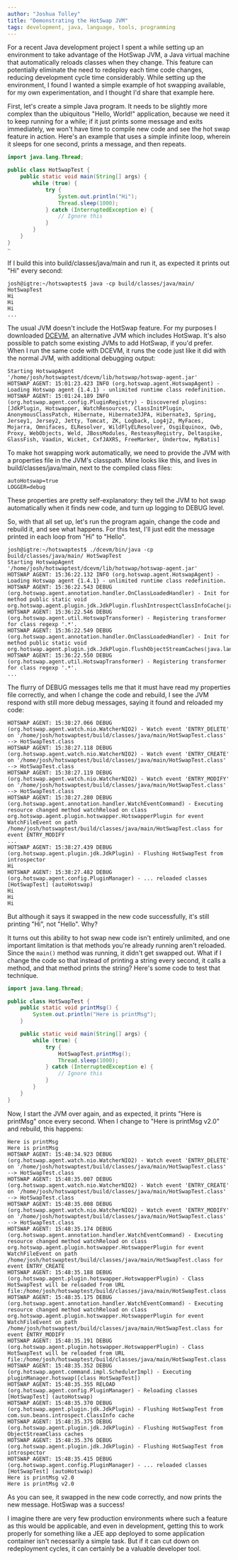 ```yaml
---
author: "Joshua Tolley"
title: "Demonstrating the HotSwap JVM"
tags: development, java, language, tools, programming
---
```


For a recent Java development project I spent a while setting up an environment
to take advantage of the HotSwap JVM, a Java virtual machine that automatically
reloads classes when they change. This feature can potentially eliminate the
need to redeploy each time code changes, reducing development cycle time
considerably. While setting up the environment, I found I wanted a simple
example of hot swapping available, for my own experimentation, and I thought
I'd share that example here.

First, let's create a simple Java program. It needs to be slightly more complex
than the ubiquitous "Hello, World!" application, because we need it to keep
running for a while; if it just prints some message and exits immediately, we
won't have time to compile new code and see the hot swap feature in action.
Here's an example that uses a simple infinite loop, wherein it sleeps for one
second, prints a message, and then repeats.

```java
import java.lang.Thread;

public class HotSwapTest {
    public static void main(String[] args) {
        while (true) {
            try {
                System.out.println("Hi");
                Thread.sleep(1000);
            } catch (InterruptedException e) {
                // Ignore this
            }
        }
    }
}
~
```

If I build this into build/classes/java/main and run it, as expected it prints
out "Hi" every second:

```
josh@igtre:~/hotswaptest$ java -cp build/classes/java/main/ HotSwapTest
Hi
Hi
Hi
...
```

The usual JVM doesn't include the HotSwap feature. For my purposes I downloaded
[DCEVM](http://dcevm.github.io/), an alternative JVM which includes HotSwap.
It's also possible to patch some existing JVMs to add HotSwap, if you'd prefer.
When I run the same code with DCEVM, it runs the code just like it did with the
normal JVM, with additional debugging output:

```
Starting HotswapAgent '/home/josh/hotswaptest/dcevm/lib/hotswap/hotswap-agent.jar'
HOTSWAP AGENT: 15:01:23.423 INFO (org.hotswap.agent.HotswapAgent) - Loading Hotswap agent {1.4.1} - unlimited runtime class redefinition.
HOTSWAP AGENT: 15:01:24.189 INFO (org.hotswap.agent.config.PluginRegistry) - Discovered plugins: [JdkPlugin, Hotswapper, WatchResources, ClassInitPlugin, AnonymousClassPatch, Hibernate, Hibernate3JPA, Hibernate3, Spring, Jersey1, Jersey2, Jetty, Tomcat, ZK, Logback, Log4j2, MyFaces, Mojarra, Omnifaces, ELResolver, WildFlyELResolver, OsgiEquinox, Owb, Proxy, WebObjects, Weld, JBossModules, ResteasyRegistry, Deltaspike, GlassFish, Vaadin, Wicket, CxfJAXRS, FreeMarker, Undertow, MyBatis]
```

To make hot swapping work automatically, we need to provide the JVM with a
properties file in the JVM's classpath. Mine looks like this, and lives in
build/classes/java/main, next to the compiled class files:

```
autoHotswap=true
LOGGER=debug
```

These properties are pretty self-explanatory: they tell the JVM to hot swap
automatically when it finds new code, and turn up logging to DEBUG level.

So, with that all set up, let's run the program again, change the code and
rebuild it, and see what happens. For this test, I'll just edit the message
printed in each loop from "Hi" to "Hello".

```
josh@igtre:~/hotswaptest$ ./dcevm/bin/java -cp build/classes/java/main/ HotSwapTest
Starting HotswapAgent '/home/josh/hotswaptest/dcevm/lib/hotswap/hotswap-agent.jar'
HOTSWAP AGENT: 15:36:22.132 INFO (org.hotswap.agent.HotswapAgent) - Loading Hotswap agent {1.4.1} - unlimited runtime class redefinition.
HOTSWAP AGENT: 15:36:22.543 DEBUG (org.hotswap.agent.annotation.handler.OnClassLoadedHandler) - Init for method public static void org.hotswap.agent.plugin.jdk.JdkPlugin.flushIntrospectClassInfoCache(java.lang.ClassLoader,org.hotswap.agent.javassist.CtClass)
HOTSWAP AGENT: 15:36:22.546 DEBUG (org.hotswap.agent.util.HotswapTransformer) - Registering transformer for class regexp '.*'.
HOTSWAP AGENT: 15:36:22.549 DEBUG (org.hotswap.agent.annotation.handler.OnClassLoadedHandler) - Init for method public static void org.hotswap.agent.plugin.jdk.JdkPlugin.flushObjectStreamCaches(java.lang.ClassLoader,org.hotswap.agent.javassist.CtClass)
HOTSWAP AGENT: 15:36:22.550 DEBUG (org.hotswap.agent.util.HotswapTransformer) - Registering transformer for class regexp '.*'.
...
```

The flurry of DEBUG messages tells me that it must have read my properties file
correctly, and when I change the code and rebuild, I see the JVM respond with
still more debug messages, saying it found and reloaded my code:

```
HOTSWAP AGENT: 15:38:27.066 DEBUG (org.hotswap.agent.watch.nio.WatcherNIO2) - Watch event 'ENTRY_DELETE' on '/home/josh/hotswaptest/build/classes/java/main/HotSwapTest.class' --> HotSwapTest.class
HOTSWAP AGENT: 15:38:27.118 DEBUG (org.hotswap.agent.watch.nio.WatcherNIO2) - Watch event 'ENTRY_CREATE' on '/home/josh/hotswaptest/build/classes/java/main/HotSwapTest.class' --> HotSwapTest.class
HOTSWAP AGENT: 15:38:27.119 DEBUG (org.hotswap.agent.watch.nio.WatcherNIO2) - Watch event 'ENTRY_MODIFY' on '/home/josh/hotswaptest/build/classes/java/main/HotSwapTest.class' --> HotSwapTest.class
HOTSWAP AGENT: 15:38:27.280 DEBUG (org.hotswap.agent.annotation.handler.WatchEventCommand) - Executing resource changed method watchReload on class org.hotswap.agent.plugin.hotswapper.HotswapperPlugin for event WatchFileEvent on path /home/josh/hotswaptest/build/classes/java/main/HotSwapTest.class for event ENTRY_MODIFY
...
HOTSWAP AGENT: 15:38:27.439 DEBUG (org.hotswap.agent.plugin.jdk.JdkPlugin) - Flushing HotSwapTest from introspector
Hi
HOTSWAP AGENT: 15:38:27.482 DEBUG (org.hotswap.agent.config.PluginManager) - ... reloaded classes [HotSwapTest] (autoHotswap)
Hi
Hi
Hi
```

But although it says it swapped in the new code successfully, it's still
printing "Hi", not "Hello". Why?

It turns out this ability to hot swap new code isn't entirely unlimited, and
one important limitation is that methods you're already running aren't
reloaded. Since the `main()` method was running, it didn't get swapped out.
What if I change the code so that instead of printing a string every second, it
calls a method, and that method prints the string? Here's some code to test
that technique.

```java
import java.lang.Thread;

public class HotSwapTest {
    public static void printMsg() {
        System.out.println("Here is printMsg");
    }

    public static void main(String[] args) {
        while (true) {
            try {
                HotSwapTest.printMsg();
                Thread.sleep(1000);
            } catch (InterruptedException e) {
                // Ignore this
            }
        }
    }
}
```

Now, I start the JVM over again, and as expected, it prints "Here is printMsg"
once every second. When I change to "Here is printMsg v2.0" and rebuild, this happens:

```
Here is printMsg
Here is printMsg
HOTSWAP AGENT: 15:48:34.923 DEBUG (org.hotswap.agent.watch.nio.WatcherNIO2) - Watch event 'ENTRY_DELETE' on '/home/josh/hotswaptest/build/classes/java/main/HotSwapTest.class' --> HotSwapTest.class
HOTSWAP AGENT: 15:48:35.007 DEBUG (org.hotswap.agent.watch.nio.WatcherNIO2) - Watch event 'ENTRY_CREATE' on '/home/josh/hotswaptest/build/classes/java/main/HotSwapTest.class' --> HotSwapTest.class
HOTSWAP AGENT: 15:48:35.008 DEBUG (org.hotswap.agent.watch.nio.WatcherNIO2) - Watch event 'ENTRY_MODIFY' on '/home/josh/hotswaptest/build/classes/java/main/HotSwapTest.class' --> HotSwapTest.class
HOTSWAP AGENT: 15:48:35.174 DEBUG (org.hotswap.agent.annotation.handler.WatchEventCommand) - Executing resource changed method watchReload on class org.hotswap.agent.plugin.hotswapper.HotswapperPlugin for event WatchFileEvent on path /home/josh/hotswaptest/build/classes/java/main/HotSwapTest.class for event ENTRY_CREATE
HOTSWAP AGENT: 15:48:35.188 DEBUG (org.hotswap.agent.plugin.hotswapper.HotswapperPlugin) - Class HotSwapTest will be reloaded from URL file:/home/josh/hotswaptest/build/classes/java/main/HotSwapTest.class
HOTSWAP AGENT: 15:48:35.175 DEBUG (org.hotswap.agent.annotation.handler.WatchEventCommand) - Executing resource changed method watchReload on class org.hotswap.agent.plugin.hotswapper.HotswapperPlugin for event WatchFileEvent on path /home/josh/hotswaptest/build/classes/java/main/HotSwapTest.class for event ENTRY_MODIFY
HOTSWAP AGENT: 15:48:35.191 DEBUG (org.hotswap.agent.plugin.hotswapper.HotswapperPlugin) - Class HotSwapTest will be reloaded from URL file:/home/josh/hotswaptest/build/classes/java/main/HotSwapTest.class
HOTSWAP AGENT: 15:48:35.352 DEBUG (org.hotswap.agent.command.impl.SchedulerImpl) - Executing pluginManager.hotswap([class HotSwapTest])
HOTSWAP AGENT: 15:48:35.355 RELOAD (org.hotswap.agent.config.PluginManager) - Reloading classes [HotSwapTest] (autoHotswap)
HOTSWAP AGENT: 15:48:35.370 DEBUG (org.hotswap.agent.plugin.jdk.JdkPlugin) - Flushing HotSwapTest from com.sun.beans.introspect.ClassInfo cache
HOTSWAP AGENT: 15:48:35.375 DEBUG (org.hotswap.agent.plugin.jdk.JdkPlugin) - Flushing HotSwapTest from ObjectStreamClass caches
HOTSWAP AGENT: 15:48:35.376 DEBUG (org.hotswap.agent.plugin.jdk.JdkPlugin) - Flushing HotSwapTest from introspector
HOTSWAP AGENT: 15:48:35.415 DEBUG (org.hotswap.agent.config.PluginManager) - ... reloaded classes [HotSwapTest] (autoHotswap)
Here is printMsg v2.0
Here is printMsg v2.0
```

As you can see, it swapped in the new code correctly, and now prints the new
message. HotSwap was a success!

I imagine there are very few production environments where such a feature as
this would be applicable, and even in development, getting this to work
properly for something like a JEE app deployed to some application container
isn't necessarily a simple task. But if it can cut down on redeployment cycles,
it can certainly be a valuable developer tool.
